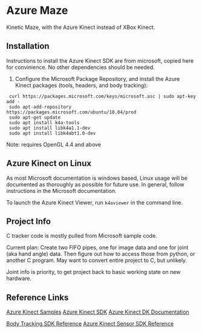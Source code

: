 # Azure Maze #
Kinetic Maze, with the Azure Kinect instead of XBox Kinect.



## Installation ##
Instructions to install the Azure Kinect SDK are from microsoft, copied here for convinience. No other dependencies should be needed.

1. Configure the Microsoft Package Repository, and install the Azure Kinect packages (tools, headers, and body tracking):
```
 curl https://packages.microsoft.com/keys/microsoft.asc | sudo apt-key add -
 sudo apt-add-repository https://packages.microsoft.com/ubuntu/18.04/prod
 sudo apt-get update
 sudo apt install k4a-tools
 sudo apt install libk4a1.1-dev
 sudo apt install libk4abt1.0-dev
```
Note: requires OpenGL 4.4 and above


## Azure Kinect on Linux ##
As most Microsoft documentation is windows based, Linux usage will be documented as thoroughly as possible for future use. In general, follow instructions in the Microsoft documentation.

To launch the Azure Kinect Viewer, run `k4aviewer` in the command line.

## Project Info ##
C tracker code is mostly pulled from Microsoft sample code.

Current plan: Create two FIFO pipes, one for image data and one for joint (aka hand angle) data. Then figure out how to access those from python, or another C program. May want to convert entire project to C, but unlikely.

Joint info is priority, to get project back to basic working state on new hardware.



## Reference Links ##
[Azure Kinect Samples](https://github.com/microsoft/Azure-Kinect-Samples)
[Azure Kinect SDK](https://github.com/microsoft/Azure-Kinect-Sensor-SDK)
[Azure Kinect DK Documentation](https://docs.microsoft.com/en-us/azure/kinect-dk/)

[Body Tracking SDK Reference](https://microsoft.github.io/Azure-Kinect-Body-Tracking/release/1.x.x/index.html)
[Azure Kinect Sensor SDK Reference](https://microsoft.github.io/Azure-Kinect-Sensor-SDK/master/index.html)
